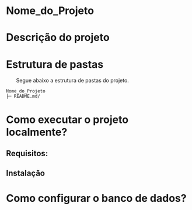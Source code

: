 # Nome_do_Projeto

# Descrição do projeto

# Estrutura de pastas
&nbsp; &nbsp; &nbsp; &nbsp;Segue abaixo a estrutura de pastas do projeto.
```
Nome_do_Projeto
├─ README.md/   
```

# Como executar o projeto localmente?
## Requisitos:

## Instalação

# Como configurar o banco de dados?
